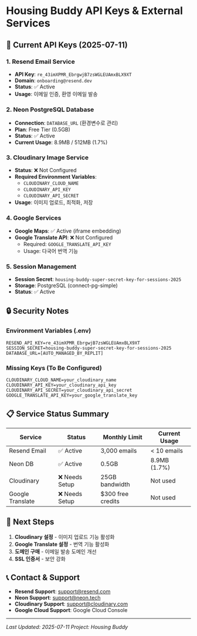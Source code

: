 # Housing Buddy API Keys & External Services

## 🔑 Current API Keys (2025-07-11)

### 1. Resend Email Service
- **API Key**: `re_43imXPMR_EbrgwjB7zsWGLEUAmxBLX9XT`
- **Domain**: `onboarding@resend.dev`
- **Status**: ✅ Active
- **Usage**: 이메일 인증, 환영 이메일 발송

### 2. Neon PostgreSQL Database
- **Connection**: `DATABASE_URL` (환경변수로 관리)
- **Plan**: Free Tier (0.5GB)
- **Status**: ✅ Active
- **Current Usage**: 8.9MB / 512MB (1.7%)

### 3. Cloudinary Image Service
- **Status**: ❌ Not Configured
- **Required Environment Variables**:
  - `CLOUDINARY_CLOUD_NAME`
  - `CLOUDINARY_API_KEY`
  - `CLOUDINARY_API_SECRET`
- **Usage**: 이미지 업로드, 최적화, 저장

### 4. Google Services
- **Google Maps**: ✅ Active (iframe embedding)
- **Google Translate API**: ❌ Not Configured
  - Required: `GOOGLE_TRANSLATE_API_KEY`
  - Usage: 다국어 번역 기능

### 5. Session Management
- **Session Secret**: `housing-buddy-super-secret-key-for-sessions-2025`
- **Storage**: PostgreSQL (connect-pg-simple)
- **Status**: ✅ Active

## 🔒 Security Notes

### Environment Variables (.env)
```
RESEND_API_KEY=re_43imXPMR_EbrgwjB7zsWGLEUAmxBLX9XT
SESSION_SECRET=housing-buddy-super-secret-key-for-sessions-2025
DATABASE_URL=[AUTO_MANAGED_BY_REPLIT]
```

### Missing Keys (To Be Configured)
```
CLOUDINARY_CLOUD_NAME=your_cloudinary_name
CLOUDINARY_API_KEY=your_cloudinary_api_key
CLOUDINARY_API_SECRET=your_cloudinary_api_secret
GOOGLE_TRANSLATE_API_KEY=your_google_translate_key
```

## 📋 Service Status Summary

| Service | Status | Monthly Limit | Current Usage |
|---------|---------|---------------|---------------|
| Resend Email | ✅ Active | 3,000 emails | < 10 emails |
| Neon DB | ✅ Active | 0.5GB | 8.9MB (1.7%) |
| Cloudinary | ❌ Needs Setup | 25GB bandwidth | Not used |
| Google Translate | ❌ Needs Setup | $300 free credits | Not used |

## 🚀 Next Steps

1. **Cloudinary 설정** - 이미지 업로드 기능 활성화
2. **Google Translate 설정** - 번역 기능 활성화
3. **도메인 구매** - 이메일 발송 도메인 개선
4. **SSL 인증서** - 보안 강화

## 📞 Contact & Support

- **Resend Support**: support@resend.com
- **Neon Support**: support@neon.tech
- **Cloudinary Support**: support@cloudinary.com
- **Google Cloud Support**: Google Cloud Console

---
*Last Updated: 2025-07-11*
*Project: Housing Buddy*